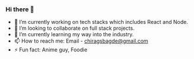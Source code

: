 ### Hi there 👋

<!--
**chiragbagde/chiragbagde** is a ✨ _special_ ✨ repository because its `README.md` (this file) appears on your GitHub profile.

Here are some ideas to get you started:
-->

- 🔭 I’m currently working on tech stacks which includes React and Node.
- 👯 I’m looking to collaborate on full stack projects.
- 🌱 I’m currently learning my way into the industry.
- 📫 How to reach me: Email - chiragsbagde@gmail.com
- ⚡ Fun fact: Anime guy, Foodie
